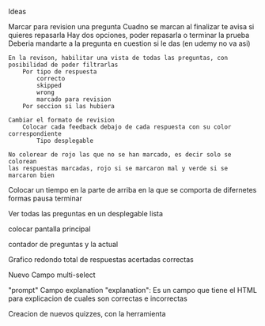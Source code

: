Ideas

Marcar para revision una pregunta
	Cuadno se marcan al finalizar te avisa si quieres repasarla
		Hay dos opciones, poder repasarla o terminar la prueba
	Deberia mandarte a la pregunta en cuestion si le das (en udemy no va asi)

	En la revison, habilitar una vista de todas las preguntas, con posibilidad de poder filtrarlas
		Por tipo de respuesta
			correcto
			skipped
			wrong
			marcado para revision
		Por seccion si las hubiera

	Cambiar el formato de revision
		Colocar cada feedback debajo de cada respuesta con su color correspondiente
			Tipo desplegable

	No colorear de rojo las que no se han marcado, es decir solo se colorean
	las respuestas marcadas, rojo si se marcaron mal y verde si se marcaron bien

Colocar un tiempo en la parte de arriba en la que se comporta de difernetes formas
	pausa
	terminar

Ver todas las preguntas en un desplegable lista

colocar pantalla principal

contador de preguntas y la actual

Grafico redondo total de respuestas acertadas correctas

Nuevo Campo
	multi-select


"prompt"
	Campo explanation
	"explanation": Es un campo que tiene el HTML para explicacion de cuales son correctas e incorrectas


Creacion de nuevos quizzes, con la herramienta